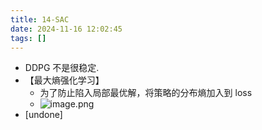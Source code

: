 ```yaml
---
title: 14-SAC
date: 2024-11-16 12:02:45
tags: []
---
```

- DDPG 不是很稳定.
- 【最大熵强化学习】
    - 为了防止陷入局部最优解，将策略的分布熵加入到 loss
    - ![image.png](https://how-to-1258460161.cos.ap-shanghai.myqcloud.com/how-to/20241116120051.webp)
- [undone]
